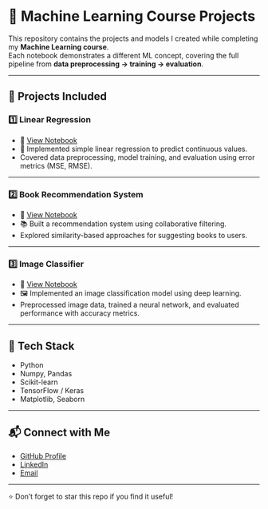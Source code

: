 # 📘 Machine Learning Course Projects  

This repository contains the projects and models I created while completing my **Machine Learning course**.  
Each notebook demonstrates a different ML concept, covering the full pipeline from **data preprocessing → training → evaluation**.  

---

## 📂 Projects Included  

### 1️⃣ Linear Regression  
- 📓 [View Notebook](https://colab.research.google.com/drive/17H_x-cZkFX_BNpwL-CjsKQIjYRhOp7X-?usp=sharing)  
- 📝 Implemented simple linear regression to predict continuous values.  
- Covered data preprocessing, model training, and evaluation using error metrics (MSE, RMSE).  

---

### 2️⃣ Book Recommendation System  
- 📓 [View Notebook](https://colab.research.google.com/drive/1NbENVFDH82ZD2s3bfSkgZPFgkp2M6Aq9?usp=sharing)  
- 📚 Built a recommendation system using collaborative filtering.  
- Explored similarity-based approaches for suggesting books to users.  

---

### 3️⃣ Image Classifier  
- 📓 [View Notebook](https://colab.research.google.com/drive/1khgFs3SE4MkbjGOftEinYOof8lih5Phj?usp=sharing)  
- 🖼️ Implemented an image classification model using deep learning.  
- Preprocessed image data, trained a neural network, and evaluated performance with accuracy metrics.  

---

## 🚀 Tech Stack  
- Python  
- Numpy, Pandas  
- Scikit-learn  
- TensorFlow / Keras  
- Matplotlib, Seaborn  

---

## 📬 Connect with Me  
- [GitHub Profile](https://github.com/sudharsann18)  
- [LinkedIn](www.linkedin.com/in/sudharsann-cs-7942422a2)  
- [Email](mailto:sudharsannnani@gmail.com)  

---
⭐️ Don’t forget to star this repo if you find it useful!

